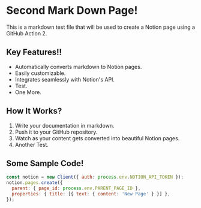 # Second Mark Down Page!

This is a markdown test file that will be used to create a Notion page using a GitHub Action 2.

## Key Features!!
- Automatically converts markdown to Notion pages.
- Easily customizable.
- Integrates seamlessly with Notion's API.
- Test.
- One More.

## How It Works?
1. Write your documentation in markdown.
2. Push it to your GitHub repository.
3. Watch as your content gets converted into beautiful Notion pages.
4. Another Test.

## Some Sample Code!
```javascript
const notion = new Client({ auth: process.env.NOTION_API_TOKEN });
notion.pages.create({
  parent: { page_id: process.env.PARENT_PAGE_ID },
  properties: { title: [{ text: { content: 'New Page' } }] },
});


